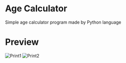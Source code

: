 # Age Calculator
Simple age calculator program made by Python language

# Preview
![Print1](https://user-images.githubusercontent.com/93110510/212173172-2e518693-be5e-400d-9e32-c3492e8b747a.png)
![Print2](https://user-images.githubusercontent.com/93110510/212173201-74f66af6-a51c-40ed-b7ef-1e0b37592348.png)

